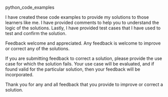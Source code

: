 python_code_examples

I have created these code examples to provide my solutions to those learners like me.
I have provided comments to help you to understand the logic of the solutions.
Lastly, I have provided test cases that I have used to test and confirm the solution.

Feedback welcome and appreciated.
Any feedback is welcome to improve or correct any of the solutions.

If you are submitting feedback to correct a solution, please provide the use case for which the solution fails.
Your use case will be evaluated, and if found valid for the particular solution, then your feedback will be 
incorporated.

Thank you for any and all feedback that you provide to improve or correct a solution.
